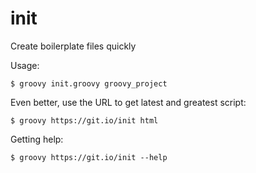 # init

Create boilerplate files quickly


Usage: 

	$ groovy init.groovy groovy_project

Even better, use the URL to get latest and greatest script:

	$ groovy https://git.io/init html

Getting help:

	$ groovy https://git.io/init --help

